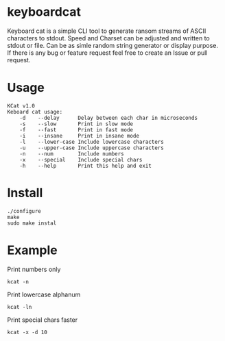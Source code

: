 # keyboardcat
Keyboard cat is a simple CLI tool to generate ransom streams of ASCII characters to stdout. Speed and Charset can be adjusted and written to stdout or file. Can be as simle random string generator or display purpose. If there is any bug or feature request feel free to create an Issue or pull request.

# Usage
```
KCat v1.0
Keboard cat usage:
    -d    --delay      Delay between each char in microseconds
    -s    --slow       Print in slow mode
    -f    --fast       Print in fast mode
    -i    --insane     Print in insane mode
    -l    --lower-case Include lowercase characters
    -u    --upper-case Include uppercase characters
    -n    --num        Include numbers
    -x    --special    Include special chars
    -h    --help       Print this help and exit
```
# Install
```
./configure
make
sudo make instal
```
# Example
Print numbers only
```
kcat -n 
```

Print lowercase alphanum
```
kcat -ln 
```
Print special chars faster
```
kcat -x -d 10
```
